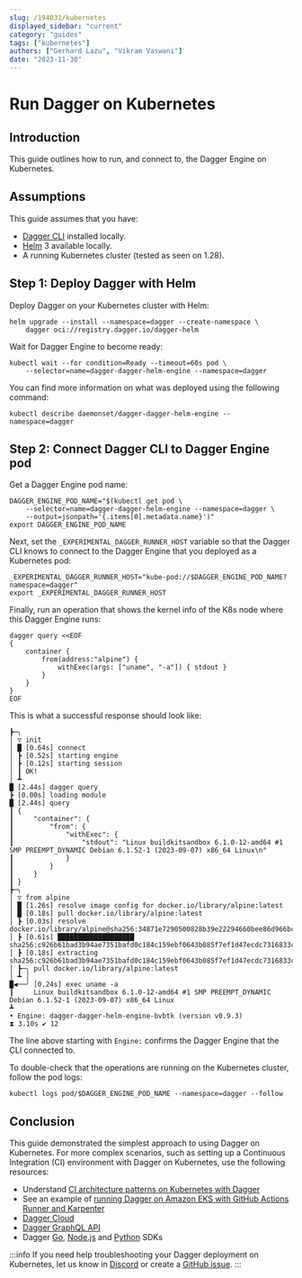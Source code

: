 ```yaml
---
slug: /194031/kubernetes
displayed_sidebar: "current"
category: "guides"
tags: ["kubernetes"]
authors: ["Gerhard Lazu", "Vikram Vaswani"]
date: "2023-11-30"
---
```


# Run Dagger on Kubernetes

## Introduction

This guide outlines how to run, and connect to, the Dagger Engine on Kubernetes.

## Assumptions

This guide assumes that you have:

- [Dagger CLI](../cli/465058-install.md) installed locally.
- [Helm](https://helm.sh) 3 available locally.
- A running Kubernetes cluster (tested as seen on 1.28).

## Step 1: Deploy Dagger with Helm

Deploy Dagger on your Kubernetes cluster with Helm:

```shell
helm upgrade --install --namespace=dagger --create-namespace \
    dagger oci://registry.dagger.io/dagger-helm
```

Wait for Dagger Engine to become ready:

```shell
kubectl wait --for condition=Ready --timeout=60s pod \
    --selector=name=dagger-dagger-helm-engine --namespace=dagger
```

You can find more information on what was deployed using the following command:

```shell
kubectl describe daemonset/dagger-dagger-helm-engine --namespace=dagger
```

## Step 2: Connect Dagger CLI to Dagger Engine pod

Get a Dagger Engine pod name:

```shell
DAGGER_ENGINE_POD_NAME="$(kubectl get pod \
    --selector=name=dagger-dagger-helm-engine --namespace=dagger \
    --output=jsonpath='{.items[0].metadata.name}')"
export DAGGER_ENGINE_POD_NAME
```

Next, set the `_EXPERIMENTAL_DAGGER_RUNNER_HOST` variable so that the Dagger CLI knows to connect to the Dagger Engine that you deployed as a Kubernetes pod:

```shell
_EXPERIMENTAL_DAGGER_RUNNER_HOST="kube-pod://$DAGGER_ENGINE_POD_NAME?namespace=dagger"
export _EXPERIMENTAL_DAGGER_RUNNER_HOST
```

Finally, run an operation that shows the kernel info of the K8s node where this Dagger Engine runs:

```shell
dagger query <<EOF
{
    container {
        from(address:"alpine") {
            withExec(args: ["uname", "-a"]) { stdout }
        }
    }
}
EOF
```

This is what a successful response should look like:

```shell
┣─╮
│ ▽ init
│ █ [0.64s] connect
│ ┣ [0.52s] starting engine
│ ┣ [0.12s] starting session
│ ┃ OK!
│ ┻
█ [2.44s] dagger query
┣ [0.00s] loading module
█ [2.44s] query
┃ {
┃     "container": {
┃         "from": {
┃             "withExec": {
┃                 "stdout": "Linux buildkitsandbox 6.1.0-12-amd64 #1 SMP PREEMPT_DYNAMIC Debian 6.1.52-1 (2023-09-07) x86_64 Linux\n"
┃             }
┃         }
┃     }
┃ }
┣─╮
│ ▽ from alpine
│ █ [1.26s] resolve image config for docker.io/library/alpine:latest
│ █ [0.18s] pull docker.io/library/alpine:latest
│ ┣ [0.03s] resolve docker.io/library/alpine@sha256:34871e7290500828b39e22294660bee86d966bc0017544e848dd9a255cdf59e0
│ ┣ [0.61s] ███████████████████ sha256:c926b61bad3b94ae7351bafd0c184c159ebf0643b085f7ef1d47ecdc7316833c
│ ┣ [0.18s] extracting sha256:c926b61bad3b94ae7351bafd0c184c159ebf0643b085f7ef1d47ecdc7316833c
│ ┣─╮ pull docker.io/library/alpine:latest
│ ┻ │
█◀──╯ [0.24s] exec uname -a
┃     Linux buildkitsandbox 6.1.0-12-amd64 #1 SMP PREEMPT_DYNAMIC Debian 6.1.52-1 (2023-09-07) x86_64 Linux
┻
• Engine: dagger-dagger-helm-engine-bvbtk (version v0.9.3)
⧗ 3.10s ✔ 12
```

The line above starting with `Engine:` confirms the Dagger Engine that the CLI connected to.

To double-check that the operations are running on the Kubernetes cluster, follow the pod logs:

```shell
kubectl logs pod/$DAGGER_ENGINE_POD_NAME --namespace=dagger --follow
```

## Conclusion

This guide demonstrated the simplest approach to using Dagger on Kubernetes.
For more complex scenarios, such as setting up a Continuous Integration (CI) environment with Dagger on Kubernetes, use the following resources:

- Understand [CI architecture patterns on Kubernetes with Dagger](./237420-ci-architecture-kubernetes.md)
- See an example of [running Dagger on Amazon EKS with GitHub Actions Runner and Karpenter](./934191-eks-github-karpenter.md)
- [Dagger Cloud](https://docs.dagger.io/cloud)
- [Dagger GraphQL API](https://docs.dagger.io/api/975146/concepts)
- Dagger [Go](https://docs.dagger.io/sdk/go), [Node.js](https://docs.dagger.io/sdk/nodejs) and [Python](https://docs.dagger.io/sdk/python) SDKs

:::info
If you need help troubleshooting your Dagger deployment on Kubernetes, let us know in [Discord](https://discord.com/invite/dagger-io) or create a [GitHub issue](https://github.com/dagger/dagger/issues/new/choose).
:::
